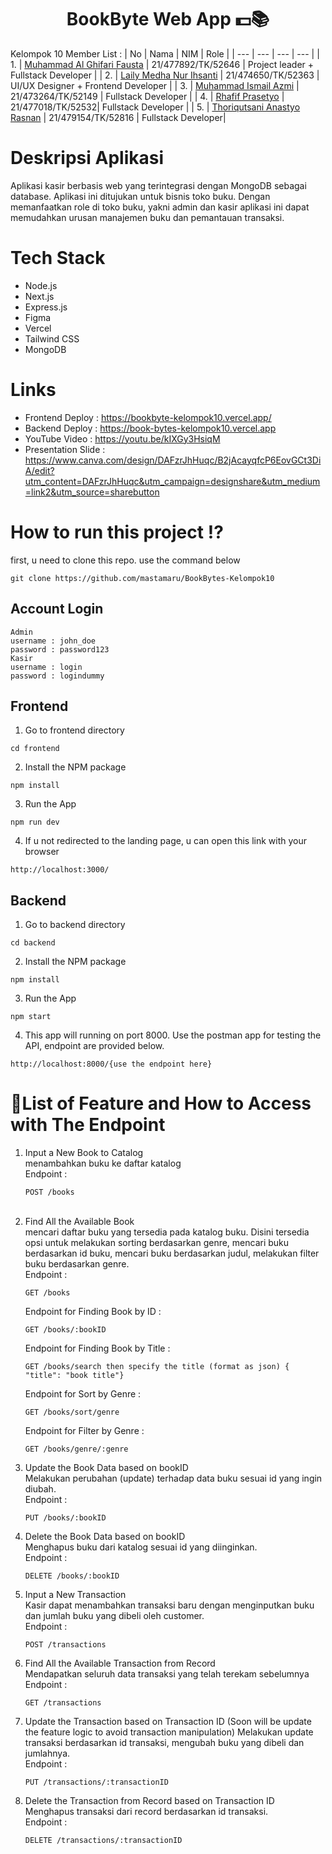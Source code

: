 <h1 align="center">
  BookByte Web App 💵📚
</h1>

Kelompok 10 Member List :
| No | Nama | NIM | Role |
| --- | --- | --- | --- |
| 1. | [Muhammad Al Ghifari Fausta](https://github.com/mastamaru) | 21/477892/TK/52646 | Project leader + Fullstack Developer | 
| 2. | [Laily Medha Nur Ihsanti](https://github.com/lilypon246) | 21/474650/TK/52363 | UI/UX Designer + Frontend Developer |
| 3. | [Muhammad Ismail Azmi](https://github.com/mailbau) | 21/473264/TK/52149 | Fullstack Developer |
| 4. | [Rhafif Prasetyo](https://github.com/rhafif-p) | 21/477018/TK/52532| Fullstack Developer |
| 5. | [Thoriqutsani Anastyo Rasnan](https://github.com/goodguythor) | 21/479154/TK/52816 | Fullstack Developer|

# Deskripsi Aplikasi
Aplikasi kasir berbasis web yang terintegrasi dengan MongoDB sebagai database. Aplikasi ini ditujukan untuk bisnis toko buku. Dengan memanfaatkan role di toko buku, yakni admin dan kasir aplikasi ini dapat memudahkan urusan manajemen buku dan pemantauan transaksi.

# Tech Stack
- Node.js
- Next.js
- Express.js
- Figma
- Vercel
- Tailwind CSS
- MongoDB
  
# Links
- Frontend Deploy    : https://bookbyte-kelompok10.vercel.app/
- Backend Deploy     : https://book-bytes-kelompok10.vercel.app
- YouTube Video      : https://youtu.be/kIXGy3HsiqM
- Presentation Slide : https://www.canva.com/design/DAFzrJhHuqc/B2jAcayqfcP6EovGCt3DiA/edit?utm_content=DAFzrJhHuqc&utm_campaign=designshare&utm_medium=link2&utm_source=sharebutton

# How to run this project ⁉️
first, u need to clone this repo. use the command below
  `````
  git clone https://github.com/mastamaru/BookBytes-Kelompok10
  `````
## Account Login
`````
Admin
username : john_doe
password : password123
Kasir
username : login
password : logindummy
`````

## Frontend
1. Go to frontend directory
````
cd frontend
````
2. Install the NPM package

````
npm install
````
3. Run the App

````
npm run dev
````
4. If u not redirected to the landing page, u can open this link with your browser

````
http://localhost:3000/
````
## Backend
1. Go to backend directory
````
cd backend
````
2. Install the NPM package
````
npm install
````
3. Run the App
````
npm start
````
4. This app will running on port 8000. Use the postman app for testing the API, endpoint are provided below.
````
http://localhost:8000/{use the endpoint here}
````
# 📝List of Feature and How to Access with The Endpoint
1. Input a New Book to Catalog <br>
   menambahkan buku ke daftar katalog<br>
   Endpoint : <br>
   ``````
   POST /books
   ``````
   <br>
3. Find All the Available Book <br>
   mencari daftar buku yang tersedia pada katalog buku. Disini tersedia opsi untuk melakukan sorting berdasarkan genre, mencari buku berdasarkan id buku, mencari buku berdasarkan judul, melakukan filter buku berdasarkan genre. <br>
   Endpoint : <br>
   ``````````
   GET /books
   ``````````
   Endpoint for Finding Book by ID :<br>
   ``````````
   GET /books/:bookID
   ``````````
   Endpoint for Finding Book by Title :<br>
   ``````````
   GET /books/search then specify the title (format as json) { "title": "book title"}
   ``````````
   Endpoint for Sort by Genre :<br>
   ``````````
   GET /books/sort/genre
   ``````````
   Endpoint for Filter by Genre :<br>
   ``````````
   GET /books/genre/:genre
   ``````````
5. Update the Book Data based on bookID<br>
   Melakukan perubahan (update) terhadap data buku sesuai id yang ingin diubah.<br>
   Endpoint :<br>
   ``````````
   PUT /books/:bookID
   ``````````
6. Delete the Book Data based on bookID<br>
   Menghapus buku dari katalog sesuai id yang diinginkan.<br>
   Endpoint :<br>
   ``````````
   DELETE /books/:bookID
   ``````````
8. Input a New Transaction <br>
   Kasir dapat menambahkan transaksi baru dengan menginputkan buku dan jumlah buku yang dibeli oleh customer. <br>
   Endpoint :
   ``````````
   POST /transactions
   ``````````
9. Find All the Available Transaction from Record <br>
   Mendapatkan seluruh data transaksi yang telah terekam sebelumnya <br>
   Endpoint :<br>
   ``````````
   GET /transactions
   ``````````
10. Update the Transaction based on Transaction ID (Soon will be update the feature logic to avoid transaction manipulation)
    Melakukan update transaksi berdasarkan id transaksi, mengubah buku yang dibeli dan jumlahnya.<br>
    Endpoint :
    ``````````
    PUT /transactions/:transactionID
    ``````````
12. Delete the Transaction from Record based on Transaction ID
    Menghapus transaksi dari record berdasarkan id transaksi.<br>
    Endpoint :<br>
    ``````````
    DELETE /transactions/:transactionID
    ``````````
